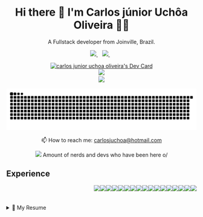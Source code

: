 <h1 align='center'>
  Hi there 👋 I'm Carlos júnior Uchôa Oliveira 👨‍💻
</h1>

<p align='center'>
  A Fullstack developer from Joinville, Brazil.
</p>



<p align='center'>
  
  <a href="https://www.linkedin.com/in/carlosjuchoa/">
    <img src="https://img.shields.io/badge/linkedin-%230077B5.svg?&style=for-the-badge&logo=linkedin&logoColor=white" />
  </a>&nbsp;&nbsp;
  <a href="https://instagram.com/carlosjruchoa">
    <img src="https://img.shields.io/badge/instagram-%23E4405F.svg?&style=for-the-badge&logo=instagram&logoColor=white" />        
  </a>&nbsp;&nbsp;

</p>
<div align='center'>
<a href="https://app.daily.dev/uchoamaster"><img src="https://api.daily.dev/devcards/0cfe667066514c36ace7b6690096466f.png?r=old" width="400" alt="carlos junior uchoa oliveira's Dev Card"/></a>
  <div align='center'>
  <a href="#"><img src="https://github-readme-stats.vercel.app/api?username=uchoamaster&show_icons=true&count_private=true&theme=dark" width="350"></a>
</div>
<div align='center'>
  <a href="#"><img src="https://github-readme-stats.vercel.app/api/top-langs/?username=uchoamaster&hide=TeX&layout=compact" width="350"></a>
</div>
</div>

<p align='center'>
 
  ![Snake animation](https://github.com/uchoamaster/uchoamaster/blob/output/github-contribution-grid-snake.svg)
</p>


<p align='center'>
  📫 How to reach me: <a href='mailto:carlosjuchoa@hotmail.com'>carlosjuchoa@hotmail.com</a>
</p>
<p align='center'>
  <a href="#"><img src="https://badges.pufler.dev/visits/uchoamaster/uchoamaster"></a> Amount of nerds and devs who have been here o/
</p>

## Experience

<img align="right" src="https://img.shields.io/badge/-HTML5-E34F26?style=flat-square&logo=html5&logoColor=white" />
<img align="right" src="https://img.shields.io/badge/-CSS3-1572B6?style=flat-square&logo=css3" />
<img align="right" src="https://img.shields.io/badge/-Bootstrap-563D7C?style=flat-square&logo=bootstrap" />
<img align="right" src="https://img.shields.io/badge/-php-394989?style=plastic&logo=php" />

<img align="right" src="https://img.shields.io/badge/-JavaScript-black?style=flat-square&logo=javascript" />
<img align="right" src="https://img.shields.io/badge/-Nodejs-black?style=flat-square&logo=Node.js" />
<img align="right" src="https://img.shields.io/badge/-React-black?style=flat-square&logo=react" />
<img align="right" src="https://img.shields.io/badge/React%20Native-3D6098?style=social&logo=react&logoColor=3D6098" />
<img align="right" src="https://img.shields.io/badge/-TypeScript-007ACC?style=flat-square&logo=typescript" />
<img align="right" src="https://img.shields.io/badge/-MongoDB-black?style=flat-square&logo=mongodb" />
<img align="right" src="https://img.shields.io/badge/-MySQL-black?style=flat-square&logo=mysql" />
<img align="right" src="https://img.shields.io/badge/-Git-black?style=flat-square&logo=git" />
<img align="right" src="https://img.shields.io/badge/-GitHub-181717?style=flat-square&logo=github" />
<img align="right" src="https://img.shields.io/badge/Styled%20Components-DB7093?style=social&logo=styled-components&logoColor=DB7093" />
<img align="right" src="https://img.shields.io/badge/Figma-F04B4C?style=social&logo=figma&logoColor=F04B4C" />
<img align="right" src="https://img.shields.io/badge/-MatrialUI-0081CB?style=plastic&logo=material-UI" />
<img align="right" src="https://img.shields.io/badge/-Express.JS-c7b198?style=plastic&logo=Express.JS" />
<br>
<br>
<br>
<details>
  <summary>📃 My Resume</summary>


## Education

- 📖 **Web Development**\
📆 2014 - 2018\
📍 **FATEC - RO ** - Porto Velho/RO, Brazil

- 📖 **PostGraduate in Higher Education Technology**\
📆 2019 - 2020\
📍 **Faculdade Católica ** - Porto Velho/RO, Brazil

<br>
<br>
<br>
- 👨‍💻 **FullStack Developer**\
📆 2021 - Moment\
📍 **Freeline Informática** - Joinville/SC, Brazil<br>

<img align="right" src="https://img.shields.io/badge/-Nodejs-black?style=flat-square&logo=Node.js" />
<img align="right" src="https://img.shields.io/badge/React%20Native-3D6098?style=social&logo=react&logoColor=3D6098" />
<img align="right" src="https://img.shields.io/badge/-TypeScript-007ACC?style=flat-square&logo=typescript" />
<img align="right" src="https://img.shields.io/badge/-php-394989?style=plastic&logo=php" />
<img align="right" src="https://img.shields.io/badge/-HTML5-E34F26?style=flat-square&logo=html5&logoColor=white" />
<img align="right" src="https://img.shields.io/badge/-CSS3-1572B6?style=flat-square&logo=css3" />
<img align="right" src="https://img.shields.io/badge/-Bootstrap-563D7C?style=flat-square&logo=bootstrap" />
<img align="right" src="https://img.shields.io/badge/-JavaScript-black?style=flat-square&logo=javascript" />
<img align="right" src="https://img.shields.io/badge/-Nodejs-black?style=flat-square&logo=Node.js" />
<img align="right" src="https://img.shields.io/badge/-React-black?style=flat-square&logo=react" />
<img align="right" src="https://img.shields.io/badge/-TypeScript-007ACC?style=flat-square&logo=typescript" />
<img align="right" src="https://img.shields.io/badge/-MongoDB-black?style=flat-square&logo=mongodb" />
<img align="right" src="https://img.shields.io/badge/-MySQL-black?style=flat-square&logo=mysql" />
<img align="right" src="https://img.shields.io/badge/-Git-black?style=flat-square&logo=git" />
<img align="right" src="https://img.shields.io/badge/-GitHub-181717?style=flat-square&logo=github" />
<br>
<br>
<br>
- 👨‍💻 **FrontEnd Developer**\
📆 2018 - 2020\
📍 **Adsomos** - Brusque/SC, Brazil<br>

<img align="right" src="https://img.shields.io/badge/-HTML5-E34F26?style=flat-square&logo=html5&logoColor=white" />
<img align="right" src="https://img.shields.io/badge/-CSS3-1572B6?style=flat-square&logo=css3" />
<img align="right" src="https://img.shields.io/badge/-Bootstrap-563D7C?style=flat-square&logo=bootstrap" />
<img align="right" src="https://img.shields.io/badge/-JavaScript-black?style=flat-square&logo=javascript" />
<img align="right" src="https://img.shields.io/badge/-Nodejs-black?style=flat-square&logo=Node.js" />
<img align="right" src="https://img.shields.io/badge/-React-black?style=flat-square&logo=react" />
<img align="right" src="https://img.shields.io/badge/-MySQL-black?style=flat-square&logo=mysql" />
<img align="right" src="https://img.shields.io/badge/-Git-black?style=flat-square&logo=git" />
<img align="right" src="https://img.shields.io/badge/-GitHub-181717?style=flat-square&logo=github" />
<br>
<br>
<br>
- 👨‍💻 **Teacher and Analyst and Front End Developer**\
📆 2008 - 2018\
📍 **SENAI - RO** - Porto Velho/RO, Brazil<br>

<img align="right" src="https://img.shields.io/badge/-HTML5-E34F26?style=flat-square&logo=html5&logoColor=white" />
<img align="right" src="https://img.shields.io/badge/-CSS3-1572B6?style=flat-square&logo=css3" />
<img align="right" src="https://img.shields.io/badge/-Bootstrap-563D7C?style=flat-square&logo=bootstrap" />
<img align="right" src="https://img.shields.io/badge/-JavaScript-black?style=flat-square&logo=javascript" />
<img align="right" src="https://img.shields.io/badge/-MySQL-black?style=flat-square&logo=mysql" />
<img align="right" src="https://img.shields.io/badge/-Git-black?style=flat-square&logo=git" />
<img align="right" src="https://img.shields.io/badge/-GitHub-181717?style=flat-square&logo=github" />
<br>
<br>
<br>

</details>


